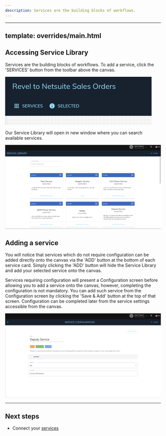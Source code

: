```yaml
---
description: Services are the building blocks of workflows.
---
```

---
template: overrides/main.html
---

## Accessing Service Library
  Services are the building blocks of workflows. To add a service, click the 'SERVICES' button from the toolbar above the canvas.

  ![Toolbar](/assets/images/workflow/access-service-library.png "Toolbar")

  Our Service Library will open in new window where you can search available services.

  ![Service Library](/assets/images/workflow/service-library.png "Service Library")
  
## Adding a service
  You will notice that services which do not require configuration can be added directly onto the canvas via the 'ADD' button at the bottom of each service card. Simply clicking the 'ADD' button will hide the Service Library and add your selected service onto the canvas.
  
  Services requiring configuration will present a Configuration screen before allowing you to add a service onto the canvas, however, completing the configuration is not mandatory. You can add such service from the Configuration screen by clicking the 'Save & Add' button at the top of that screen. Configuration can be completed later from the service settings accessible from the canvas.

  ![Service Configuration Screen](/assets/images/workflow/service-config-screen.png "Service Configuration Screen")

---
## Next steps
- Connect your [services](/getting-started/workflows/connect-services "Connect your services")